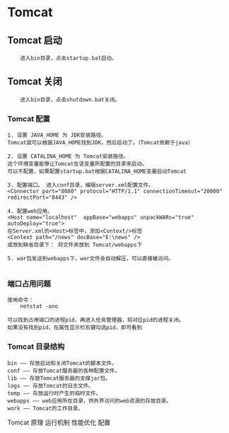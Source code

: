 # Tomcat

## Tomcat 启动

```text
    进入bin目录，点击startup.bat启动。
```

## Tomcat 关闭

```text
    进入bin目录，点击shutdown.bat关闭。
```

### Tomcat 配置

```text
1. 设置 JAVA_HOME 为 JDK安装路径。 
Tomcat就可以根据JAVA_HOME找到JDK，然后启动了。（Tomcat依赖于java）

2. 设置 CATALINA_HOME 为 Tomcat安装路径。
这个环境变量能够让Tomcat在该变量所配置的目录来启动。
可以不配置，如果配置startup.bat根据CATALINA_HOME变量启动Tomcat

3. 配置端口。 进入conf目录，编辑server.xml配置文件。
<Connector port="8080" protocol="HTTP/1.1" connectionTimeout="20000" redirectPort="8443" />

4. 配置web应用。
<Host name="localhost"  appBase="webapps" unpackWARs="true" autoDeploy="true">
在Server.xml的<Host>标签中，添加<Context/>标签
<Context path="/news" docBase="E:\news" />
或放到缺省目录下： 将文件夹放到 Tomcat/webapps下

5. war包发送到webapps下，war文件会自动解压，可以直接被访问。


```

### 端口占用问题

```text
使用命令：
    netstat -ano
    
可以找到占用端口的进程pid，再进入任务管理器，将对应pid的进程关闭。
如果没有找到pid，在属性显示栏右键勾选pid，即可看到

```

### Tomcat 目录结构

```text
bin —— 存放启动和关闭Tomcat的脚本文件。
conf —— 存放Tomcat服务器的各种配置文件。
lib —— 存放Tomcat服务器的支撑jar包。
logs —— 存放Tomcat的日志文件。
temp —— 存放运行时产生的临时文件。
webapps —— web应用所在目录，供外界访问的web资源的存放目录。
work —— Tomcat的工作目录。

```
Tomcat 原理 运行机制 性能优化 配置